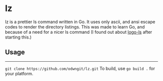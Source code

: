# lz
lz is a prettier ls command written in Go. It uses only ascii, and ansi escape codes to render the directory listings.
This was made to learn Go, and because of a need for a nicer ls command (I found out about [logo-ls](https://github.com/Yash-Handa/logo-ls) after starting this.)
## Usage
---
`git clone https://github.com/odwngit/lz.git`
To build, use `go build .` for your platform.
